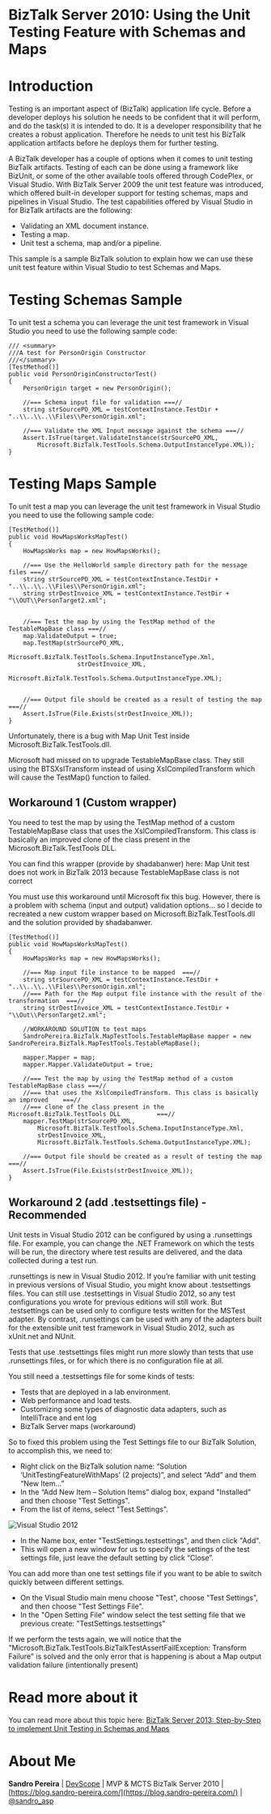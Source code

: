 # BizTalk Server 2010: Using the Unit Testing Feature with Schemas and Maps

# Introduction
Testing is an important aspect of (BizTalk) application life cycle. Before a developer deploys his solution he needs to be confident that it will perform, and do the task(s) it is intended to do. It is a developer responsibility that he creates a robust application. Therefore he needs to unit test his BizTalk application artifacts before he deploys them for further testing.

A BizTalk developer has a couple of options when it comes to unit testing BizTalk artifacts. Testing of each can be done using a framework like BizUnit, or some of the other available tools offered through CodePlex, or Visual Studio. With BizTalk Server 2009 the unit test feature was introduced, which offered built-in developer support for testing schemas, maps and pipelines in Visual Studio. The test capabilities offered by Visual Studio in for BizTalk artifacts are the following:
* Validating an XML document instance.
* Testing a map.
* Unit test a schema, map and/or a pipeline.

This sample is a sample BizTalk solution to explain how we can use these unit test feature within Visual Studio to test Schemas and Maps.

# Testing Schemas Sample
To unit test a schema you can leverage the unit test framework in Visual Studio you need to use the following sample code:

    
    /// <summary> 
	///A test for PersonOrigin Constructor 
	///</summary> 
	[TestMethod()] 
	public void PersonOriginConstructorTest() 
	{ 
		PersonOrigin target = new PersonOrigin(); 

		//=== Schema input file for validation ===// 
		string strSourcePO_XML = testContextInstance.TestDir + "..\\..\\..\\Files\\PersonOrigin.xml"; 

		//=== Validate the XML Input message against the schema ===// 
		Assert.IsTrue(target.ValidateInstance(strSourcePO_XML,  
			Microsoft.BizTalk.TestTools.Schema.OutputInstanceType.XML)); 
	}
    

# Testing Maps Sample
To unit test a map you can leverage the unit test framework in Visual Studio you need to use the following sample code:

    
    [TestMethod()] 
	public void HowMapsWorksMapTest() 
	{ 
		HowMapsWorks map = new HowMapsWorks(); 

		//=== Use the HelloWorld sample directory path for the message files ===// 
		string strSourcePO_XML = testContextInstance.TestDir + "..\\..\\..\\Files\\PersonOrigin.xml"; 
		string strDestInvoice_XML = testContextInstance.TestDir + "\\OUT\\PersonTarget2.xml"; 


		//=== Test the map by using the TestMap method of the TestableMapBase class ===// 
		map.ValidateOutput = true; 
		map.TestMap(strSourcePO_XML, 
					   Microsoft.BizTalk.TestTools.Schema.InputInstanceType.Xml, 
					   strDestInvoice_XML, 
					   Microsoft.BizTalk.TestTools.Schema.OutputInstanceType.XML); 


		//=== Output file should be created as a result of testing the map ===// 
		Assert.IsTrue(File.Exists(strDestInvoice_XML)); 
	}
    
Unfortunately, there is a bug with Map Unit Test inside Microsoft.BizTalk.TestTools.dll.

Microsoft had missed on to upgrade TestableMapBase class. They still using the BTSXslTransform instead of using XslCompiledTransform which will cause the TestMap() function to failed.

## Workaround 1 (Custom wrapper)

You need to test the map by using the TestMap method of a custom TestableMapBase class that uses the XslCompiledTransform. This class is basically an improved clone of the class present in the Microsoft.BizTalk.TestTools DLL.

You can find this wrapper (provide by  shadabanwer) here: Map Unit test does not work in BizTalk 2013 because TestableMapBase class is not correct

You must use this workaround until Microsoft fix this bug. However, there is a problem with schema (input and output) validation options... so I decide to recreated a new custom wrapper based on Microsoft.BizTalk.TestTools.dll and the solution provided by  shadabanwer.

    
    [TestMethod()] 
	public void HowMapsWorksMapTest() 
	{ 
		HowMapsWorks map = new HowMapsWorks(); 

		//=== Map input file instance to be mapped  ===// 
		string strSourcePO_XML = testContextInstance.TestDir + "..\\..\\..\\Files\\PersonOrigin.xml"; 
		//=== Path for the Map output file instance with the result of the transformation  ===// 
		string strDestInvoice_XML = testContextInstance.TestDir + "\\Out\\PersonTarget2.xml"; 

		//WORKAROUND SOLUTION to test maps 
		SandroPereira.BizTalk.MapTestTools.TestableMapBase mapper = new SandroPereira.BizTalk.MapTestTools.TestableMapBase(); 

		mapper.Mapper = map; 
		mapper.Mapper.ValidateOutput = true; 

		//=== Test the map by using the TestMap method of a custom TestableMapBase class ===// 
		//=== that uses the XslCompiledTransform. This class is basically an improved    ===// 
		//=== clone of the class present in the Microsoft.BizTalk.TestTools DLL          ===// 
		mapper.TestMap(strSourcePO_XML, 
			Microsoft.BizTalk.TestTools.Schema.InputInstanceType.Xml, 
			strDestInvoice_XML, 
			Microsoft.BizTalk.TestTools.Schema.OutputInstanceType.XML); 

		//=== Output file should be created as a result of testing the map ===// 
		Assert.IsTrue(File.Exists(strDestInvoice_XML)); 
	}
    

## Workaround 2 (add .testsettings file) - Recommended
Unit tests in Visual Studio 2012 can be configured by using a .runsettings file. For example, you can change the .NET Framework on which the tests will be run, the directory where test results are delivered, and the data collected during a test run.

.runsettings is new in Visual Studio 2012. If you’re familiar with unit testing in previous versions of Visual Studio, you might know about .testsettings files. You can still use .testsettings in Visual Studio 2012, so any test configurations you wrote for previous editions will still work. But .testsettings can be used only to configure tests written for the MSTest adapter. By contrast, .runsettings can be used with any of the adapters built for the extensible unit test framework in Visual Studio 2012, such as xUnit.net and NUnit.

Tests that use .testsettings files might run more slowly than tests that use .runsettings files, or for which there is no configuration file at all.

You still need a .testsettings file for some kinds of tests:
* Tests that are deployed in a lab environment.
* Web performance and load tests.
* Customizing some types of diagnostic data adapters, such as IntelliTrace and ent log
* BizTalk Server maps (workaround)

So to fixed this problem using the Test Settings file to our BizTalk Solution, to accomplish this, we need to:
* Right click on the BizTalk solution name: “Solution ‘UnitTestingFeatureWithMaps’ (2 projects)”, and select “Add” and them “New Item…”
* In the “Add New Item – Solution Items” dialog box, expand "Installed" and then choose "Test Settings".
* From the list of items, select "Test Settings".

![Visual Studio 2012](media/Visual-Studio-2012-Add-New-Item-Solution-Items.png)

* In the Name box, enter "TestSettings.testsettings", and then click "Add".
* This will open a new window for us to specify the settings of the test settings file, just leave the default setting by click “Close”.

You can add more than one test settings file if you want to be able to switch quickly between different settings.
* On the Visual Studio main menu choose "Test", choose "Test Settings", and then choose "Test Settings File".
* In the "Open Setting File" window select the test setting file that we previous create: "TestSettings.testsettings"

If we perform the tests again, we will notice that the "Microsoft.BizTalk.TestTools.BizTalkTestAssertFailException: Transform Failure" is solved and the only error that is happening is about a Map output validation failure (intentionally present)

# Read more about it
You can read more about this topic here: [BizTalk Server 2013: Step-by-Step to implement Unit Testing in Schemas and Maps
](https://blog.sandro-pereira.com/2014/08/28/biztalk-server-2013-step-by-step-to-implement-unit-testing-in-schemas-and-maps/)

# About Me
**Sandro Pereira** | [DevScope](http://www.devscope.net/) | MVP & MCTS BizTalk Server 2010 | [https://blog.sandro-pereira.com/](https://blog.sandro-pereira.com/) | [@sandro_asp](https://twitter.com/sandro_asp)


